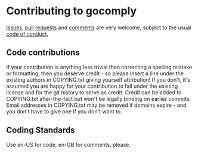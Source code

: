 Contributing to gocomply
========================

[Issues](https://github.com/tawesoft/gocomply/issues),
[pull requests](https://github.com/tawesoft/gocomply/pulls) and
[comments](mailto:ben@tawesoft.co.uk) are very welcome, subject to the usual
[code of conduct.](https://github.com/tawesoft/.github/blob/master/CODE_OF_CONDUCT.md)

Code contributions
------------------

If your contribution is anything less trivial than correcting a spelling
mistake or formatting, then you deserve credit - so please insert a line
under the existing authors in COPYING.txt giving yourself attribution! If 
you don't, it's assumed you are happy for your contribution to fall under
the existing license and for the git history to serve as credit. Credit can 
be added to COPYING.txt after-the-fact but won't be legally binding on earlier
commits. Email addresses in COPYING.txt may be removed if domains expire - and
you don't have to give one if you don't want to.

Coding Standards
----------------

Use en-US for code, en-GB for comments, please.
